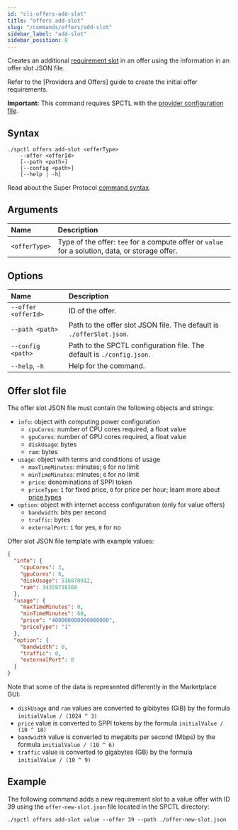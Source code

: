 ```yaml
---
id: "cli-offers-add-slot"
title: "offers add-slot"
slug: "/commands/offers/add-slot"
sidebar_label: "add-slot"
sidebar_position: 8
---
```


Creates an additional [requirement slot](/fundamentals/slots#requirements) in an offer using the information in an offer slot JSON file.

Refer to the [Providers and Offers] guide to create the initial offer requirements.

**Important:** This command requires SPCTL with the [provider configuration file](/cli#for-offer-providers).

## Syntax

```
./spctl offers add-slot <offerType>
    --offer <offerId>
    [--path <path>]
    [--config <path>]
    [--help | -h]
```

Read about the Super Protocol [command syntax](/cli/commands#command-syntax).

## Arguments

| **Name** | **Description** |
| :- | :- |
| `<offerType>` | Type of the offer: `tee` for a compute offer or `value` for a solution, data, or storage offer. |

## Options

| **Name** | **Description** |
| :- | :- |
| `--offer <offerId>` | ID of the offer. |
| `--path <path>` | Path to the offer slot JSON file. The default is `./offerSlot.json`. |
| `--config <path>` | Path to the SPCTL configuration file. The default is `./config.json`. |
| `--help`, `-h` | Help for the command. |

## Offer slot file

The offer slot JSON file must contain the following objects and strings:

- `info`: object with computing power configuration
  + `cpuCores`: number of CPU cores required, a float value
  + `gpuCores`: number of GPU cores required, a float value
  + `diskUsage`: bytes
  + `ram`: bytes
- `usage`: object with terms and conditions of usage
  + `maxTimeMinutes`: minutes; `0` for no limit
  + `minTimeMinutes`: minutes; `0` for no limit
  + `price`: denominations of SPPI token
  + `priceType`: `1` for fixed price, `0` for price per hour; learn more about [price types](/fundamentals/orders#cost-and-pricing)
- `option`: object with internet access configuration (only for value offers)
  + `bandwidth`: bits per second
  + `traffic`: bytes
  + `externalPort`: `1` for yes, `0` for no

Offer slot JSON file template with example values:

```json title="offer-new-slot.json"
{
  "info": {
    "cpuCores": 3,
    "gpuCores": 0,
    "diskUsage": 536870912,
    "ram": 34359738368
  },
  "usage": {
    "maxTimeMinutes": 0,
    "minTimeMinutes": 60,
    "price": "400000000000000000",
    "priceType": "1" 
  },
  "option": {
    "bandwidth": 0,
    "traffic": 0,
    "externalPort": 0
  }
}
```

Note that some of the data is represented differently in the Marketplace GUI:
- `diskUsage` and `ram` values are converted to gibibytes (GiB) by the formula `initialValue / (1024 ^ 3)`
- `price` value is converted to SPPI tokens by the formula `initialValue / (10 ^ 18)`
- `bandwidth` value is converted to megabits per second (Mbps) by the formula `initialValue / (10 ^ 6)`
- `traffic` value is converted to gigabytes (GB) by the formula `initialValue / (10 ^ 9)`

## Example

The following command adds a new requirement slot to a value offer with ID 39 using the `offer-new-slot.json` file located in the SPCTL directory:

```
./spctl offers add-slot value --offer 39 --path ./offer-new-slot.json
```